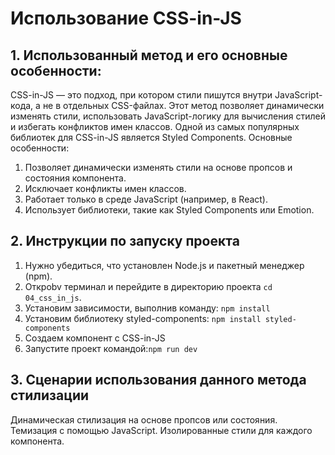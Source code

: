 # Использование CSS-in-JS

## 1. Использованный метод и его основные особенности:
CSS-in-JS — это подход, при котором стили пишутся внутри JavaScript-кода, а не в отдельных CSS-файлах. Этот метод позволяет динамически изменять стили, использовать JavaScript-логику для вычисления стилей и избегать конфликтов имен классов. Одной из самых популярных библиотек для CSS-in-JS является Styled Components. 
Основные особенности:
1) Позволяет динамически изменять стили на основе пропсов и состояния компонента.
2) Исключает конфликты имен классов.
3) Работает только в среде JavaScript (например, в React).
4) Использует библиотеки, такие как Styled Components или Emotion. 	


## 2. Инструкции по запуску проекта
1) Нужно убедиться, что установлен Node.js и пакетный менеджер (npm).
2) Откроbv терминал и перейдите в директорию проекта `cd 04_css_in_js`.
3) Установим зависимости, выполнив команду: `npm install`
4) Установим библиотеку styled-components: `npm install styled-components`
5) Создаем компонент с CSS-in-JS
6) Запустите проект командой:`npm run dev`


## 3. Сценарии использования данного метода стилизации
Динамическая стилизация на основе пропсов или состояния.
Темизация с помощью JavaScript.
Изолированные стили для каждого компонента.